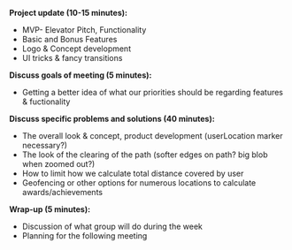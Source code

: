 **Project update (10-15 minutes):**

* MVP- Elevator Pitch, Functionality  
* Basic and Bonus Features  
* Logo & Concept development  
* UI tricks & fancy transitions

**Discuss goals of meeting (5 minutes):**

* Getting a better idea of what our priorities should be regarding features & fuctionality  

**Discuss specific problems and solutions (40 minutes):**

* The overall look & concept, product development (userLocation marker necessary?)  
* The look of the clearing of the path (softer edges on path? big blob when zoomed out?)  
* How to limit how we calculate total distance covered by user  
* Geofencing or other options for numerous locations to calculate awards/achievements  

**Wrap-up (5 minutes):**

* Discussion of what group will do during the week  
* Planning for the following meeting  
